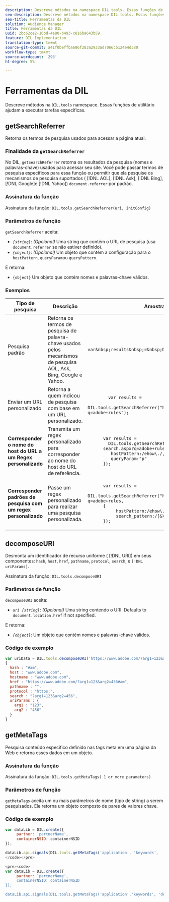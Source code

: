 ```yaml
---
description: Descreve métodos na namespace DIL.tools. Essas funções de utilitário ajudam a executar tarefas específicas.
seo-description: Descreve métodos na namespace DIL.tools. Essas funções de utilitário ajudam a executar tarefas específicas.
seo-title: Ferramentas da DIL
solution: Audience Manager
title: Ferramentas da DIL
uuid: 2bc62ce2-16bd-4e80-b493-c816ba643b59
feature: DIL Implementation
translation-type: tm+mt
source-git-commit: a41f0beffba686f283a2933ad7066cb124e4d380
workflow-type: tm+mt
source-wordcount: '293'
ht-degree: 5%

---
```



# Ferramentas da DIL

Descreve métodos na `DIL.tools` namespace. Essas funções de utilitário ajudam a executar tarefas específicas.

<!-- 

c_dil_functions.xml

 -->

## getSearchReferrer

Retorna os termos de pesquisa usados para acessar a página atual.

<!-- 

r_dil_get_search_referrer.xml

 -->

### Finalidade da `getSearchReferrer`

No DIL, `getSearchReferrer` retorna os resultados da pesquisa (nomes e palavras-chave) usados para acessar seu site. Você pode passar termos de pesquisa específicos para essa função ou permitir que ela pesquise os mecanismos de pesquisa suportados ( [!DNL AOL], [!DNL Ask], [!DNL Bing], [!DNL Google]e [!DNL Yahoo]) `document.referrer` por padrão.

### Assinatura da função

Assinatura da função: `DIL.tools.getSearchReferrer(uri, initConfig)`

### Parâmetros de função

`getSearchReferrer` aceita:

* *`{string}`*: *(Opcional)* Uma string que contém o URL de pesquisa (usa `document.referrer` se não estiver definido).
* *`{object}`*: *(Opcional)* Um objeto que contém a configuração para o `hostPattern`, `queryParam`ou `queryPattern`.

E retorna:

* `{object}` Um objeto que contém nomes e palavras-chave válidos.

### Exemplos

<table id="table_D035276601EC428295E4D619F05BB8D0"> 
 <thead> 
  <tr> 
   <th> Tipo de pesquisa </th> 
   <th> Descrição </th> 
   <th> Amostra de código </th> 
  </tr> 
 </thead>
 <tbody> 
  <tr> 
   <td> Pesquisa padrão</td> 
   <td> Retorna os termos de pesquisa de palavra-chave usados pelos mecanismos de pesquisa AOL, Ask, Bing, Google e Yahoo. </td> 
   <td>
      <code>var&amp;nbsp;results&amp;nbsp;=&amp;nbsp;DIL.tools.getSearchReferrer();</code> 
  </td>
  </tr> 
  <tr> 
   <td>Enviar um URL personalizado</td> 
   <td>Retorna a quem indicou de pesquisa com base em um URL personalizado.</td> 
   <td> 
  <code>
        var&nbsp;results&nbsp;= 
        DIL.tools.getSearchReferrer("https://www.ehow.com/search.aspx?q=adobe+rules");
  </code>
</td> 
  </tr> 
  <tr> 
   <td> <b>Corresponder o nome do host do URL a um Regex personalizado</b></td> 
   <td> Transmita um regex personalizado para corresponder ao nome do host do URL de referência. </td> 
   <td> 
  <code>
      var results = 
        DIL.tools.getSearchReferrer("https://www.ehow.com/
      search.aspx?q=adobe+rules",{ 
      &nbsp;&nbsp;&nbsp;hostPattern:/ehow\./, 
      &nbsp;&nbsp;&nbsp;queryParam:"p" 
      }); 
  </code>
  </td></tr> 
  <tr> 
   <td> <b>Corresponder padrões de pesquisa com um regex personalizado</b> </td> 
   <td> Passe um regex personalizado para realizar uma pesquisa personalizada. </td> 
   <td> 
    <code>
      var&nbsp;results&nbsp;= 
      DIL.tools.getSearchReferrer("https://www.ehow.com/search.aspx?q=adobe+rules,
      {
        &nbsp;&nbsp;&nbsp;hostPattern:/ehow\./, 
        &nbsp;&nbsp;&nbsp;search_pattern:/[&amp;\?]p=([^&amp;]+/ 
      });
    </code>
   </td> 
  </tr> 
 </tbody> 
</table>

## decomposeURI

Desmonta um identificador de recurso uniforme ( [!DNL URI]) em seus componentes: `hash`, `host`, `href`, `pathname`, `protocol`, `search`, e `[!DNL uriParams]`.

<!-- 

r_dil_decompose.xml

 -->

Assinatura da função: `DIL.tools.decomposeURI`

### Parâmetros de função

`decomposeURI` aceita:

* *`uri {string}`*: *(Opcional)* Uma string contendo o URI. Defaults to `document.location.href` if not specified.

E retorna:

* *`{object}`*: Um objeto que contém nomes e palavras-chave válidos.

### Código de exemplo


```javascript
var uriData = DIL.tools.decomposeURI('https://www.adobe.com/?arg1=123&arg2=456#am'); 
{ 
  hash : "#am", 
  host : "www.adobe.com", 
  hostname : "www.adobe.com", 
  href : "https://www.adobe.com/?arg1=123&arg2=456#am", 
  pathname : "", 
  protocol : "https:", 
  search : "?arg1=123&arg2=456", 
  uriParams : { 
    arg1 : "123", 
    arg2 : "456" 
  } 
}
```

## getMetaTags

Pesquisa conteúdo específico definido nas tags meta em uma página da Web e retorna esses dados em um objeto.

<!-- 

r_dil_get_metatags.xml

 -->

### Assinatura da função

Assinatura da função: `DIL.tools.getMetaTags( 1 or more parameters)`

### Parâmetros de função

`getMetaTags` aceita um ou mais parâmetros de nome (tipo de string) a serem pesquisados. Ele retorna um objeto composto de pares de valores chave.

### Código de exemplo

```js
var dataLib = DIL.create({ 
     partner: 'partnerName', 
     containerNSID: containerNSID 
}); 

dataLib.api.signals(DIL.tools.getMetaTags('application', 'keywords',  'description'), 'c_').submit();
</code></pre>

<pre><code>
var dataLib = DIL.create({ 
     partner: `partnerName', 
     containerNSID: containerNSID 
}); 

dataLib.api.signals(DIL.tools.getMetaTags('application','keywords', 'description'), 'c_').submit();
```
